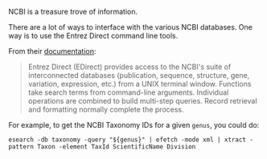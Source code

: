 NCBI is a treasure trove of information.   

There are a lot of ways to interface with the various NCBI
databases. One way is to use the Entrez Direct command line tools.   

From their [documentation](https://www.ncbi.nlm.nih.gov/books/NBK179288/):

> Entrez Direct (EDirect) provides access to the NCBI's suite of interconnected databases 
> (publication, sequence, structure, gene, variation, expression, etc.) from a UNIX 
> terminal window. Functions take search terms from command-line arguments. Individual 
> operations are combined to build multi-step queries. Record retrieval and formatting 
> normally complete the process.

For example, to get the NCBI Taxonomy IDs for a given `genus`, you could do:

```esearch -db taxonomy -query "${genus}" | efetch -mode xml | xtract -pattern Taxon -element TaxId ScientificName Division```
